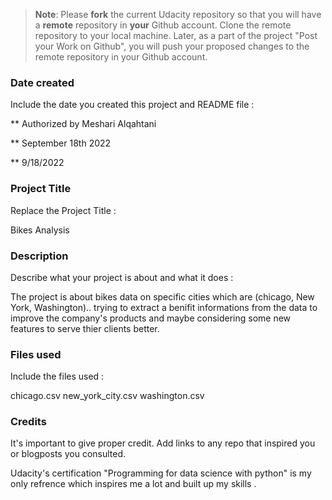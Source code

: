 >**Note**: Please **fork** the current Udacity repository so that you will have a **remote** repository in **your** Github account. Clone the remote repository to your local machine. Later, as a part of the project "Post your Work on Github", you will push your proposed changes to the remote repository in your Github account.

### Date created
Include the date you created this project and README file :

** Authorized by Meshari Alqahtani

** September 18th 2022

** 9/18/2022

### Project Title

Replace the Project Title :

Bikes Analysis

### Description
Describe what your project is about and what it does :

The project is about bikes data on specific cities which are (chicago, New York, Washington).. trying to extract a benifit informations from the data to improve the company's products and maybe considering some new features to serve thier clients better.

### Files used
Include the files used :

chicago.csv
new_york_city.csv
washington.csv

### Credits

It's important to give proper credit. Add links to any repo that inspired you or blogposts you consulted.

Udacity's certification "Programming for data science with python" is my only refrence which inspires me a lot and built up my skills .